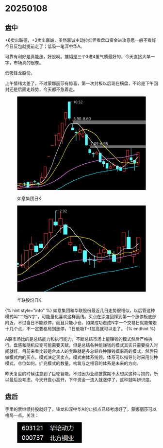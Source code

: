 # 20250108



## 盘中

+6卖出联德，+3卖出嘉诚，虽然嘉诚主动拉红但看盘口资金进攻意愿一般不看好今日反包就提前走了；低吸一笔深中华A。

可靠有利好是真能涨，好股啊。雄韬是三个3进4里气质最好的，今天直接大单一字，市场真的很卷。

低吸锋龙股份。

上午情绪太差了，不过蒙娜丽莎有惊喜，第一次封板以后现在横盘，不论是下午回封还是后面走趋势，今天都不急着走。

<div><figure><img src=".gitbook/assets/屏幕截图 2025-01-08 111841.png" alt=""><figcaption><p>如意集团日K</p></figcaption></figure> <figure><img src=".gitbook/assets/屏幕截图 2025-01-08 111911.png" alt=""><figcaption><p>华联股份日K</p></figcaption></figure></div>

{% hint style="info" %}
如意集团和华联股份最近几日走势很相似，以后管这种模式叫“二板N字”，可能量化喜欢这样画线。买点在深度回踩到第一个涨停板底部附近，不过当日不能跌停，而且只能小仓。如果成功走成N字一个交易日就能带走十几个点，不一定要格局到涨停，T日低吸T+1拉高就可以走了。
{% endhint %}

A股市场比的是总结能力和执行能力，不断总结市场上能赚钱的模式然后严格执行。盘感和随机应变可能需要天赋，但是总结各种能赚钱的模式其实只需要投入时间就好。目前来看比较适合本人的套路就是多总结各种赚钱概率高的模式，然后只做模式内的买点。模式决定买卖点，模式由体系统领，体系可以指导何时采用何种模式，仓位如何。扩充模式的数量，构筑与之相容的体系是未来的方向。

昨天复盘的时候注意到了巨轮智能，不过因为业绩披露期不太想买这种亏损的，所以最后没考虑。今天开盘小高开，下午资金一流入就涨停了，这种就叫辨识度。





## 盘后

手里的票继续持股就好了，锋龙和深中华A的止损点已经考虑好了，蒙娜丽莎可以格局一点。关注：



<figure><img src=".gitbook/assets/屏幕截图 2025-01-08 234136.png" alt=""><figcaption></figcaption></figure>
